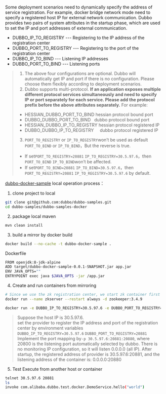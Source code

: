 Some deployment scenarios need to dynamically specify the address of service registration. For example, docker bridge network mode need to specify a registered host IP for external network communication. Dubbo provides two pairs of system attributes in the startup phase, which are used to set the IP and port addresses of external communication. 
* DUBBO_IP_TO_REGISTRY --- Registering to the IP address of the registration center  
* DUBBO_PORT_TO_REGISTRY --- Registering to the port of the registration center 
* DUBBO_IP_TO_BIND --- Listening IP addresses  
* DUBBO_PORT_TO_BIND --- Listening ports 

> 1. The above four configurations are optional. Dubbo will automatically get IP and port if there is no configuration. Please choose them flexibly according to deployment scenarios. 
> 2. Dubbo supports multi-protocol. **If an application exposes multiple different protocol services simultaneously and need to specify IP or port separately for each service. Please add the protocol prefix before the above attributes separately.** For example:
> * HESSIAN_DUBBO_PORT_TO_BIND    hessian protocol bound port
> * DUBBO_DUBBO_PORT_TO_BIND      dubbo protocol bound port
> * HESSIAN_DUBBO_IP_TO_REGISTRY  hessian protocol registered IP
> * DUBBO_DUBBO_IP_TO_REGISTRY      dubbo protocol registered IP
> 3. `PORT_TO_REGISTRY` or `IP_TO_REGISTRY`won’t be used as default `PORT_TO_BIND` or `IP_TO_BIND`，But the reverse is true.
> * If set`PORT_TO_REGISTRY=20881` `IP_TO_REGISTRY=30.5.97.6`，then `PORT_TO_BIND` `IP_TO_BIND`won’t be affected.
> * If set`PORT_TO_BIND=20881` `IP_TO_BIND=30.5.97.6`，then `PORT_TO_REGISTRY=20881` `IP_TO_REGISTRY=30.5.97.6` by default.
> 

[dubbo-docker-sample](https://github.com/dubbo/dubbo-samples) local operation process： 
 
1. clone project to local
```sh
git clone git@github.com:dubbo/dubbo-samples.git
cd dubbo-samples/dubbo-samples-docker
```
2. package local maven
```sh
mvn clean install  
```
3. build a mirror by docker build
```sh
docker build --no-cache -t dubbo-docker-sample . 
```
Dockerfile
```sh
FROM openjdk:8-jdk-alpine
ADD target/dubbo-docker-sample-0.0.1-SNAPSHOT.jar app.jar
ENV JAVA_OPTS=""
ENTRYPOINT exec java $JAVA_OPTS -jar /app.jar
```
4. Create and run containers from mirroring
```sh
# Since we use the zk registration center, we start zk container first
docker run --name zkserver --restart always -d zookeeper:3.4.9
```
```sh
docker run -e DUBBO_IP_TO_REGISTRY=30.5.97.6 -e DUBBO_PORT_TO_REGISTRY=20881 -p 30.5.97.6:20881:20880 --link zkserver:zkserver -it --rm dubbo-docker-sample
```

> Suppose the host IP is 30.5.97.6.    
> set the provider to register the IP address and port of the registration center by environment variables `DUBBO_IP_TO_REGISTRY=30.5.97.6` `DUBBO_PORT_TO_REGISTRY=20881`    
> Implement the port mapping by`-p 30.5.97.6:20881:20880`, where 20800 is the listening port automatically selected by dubbo. There is no monitoring IP configuration, so it will listen 0.0.0.0 (all IP).
> After startup, the registered address of provider is 30.5.97.6:20881, and the listening address of the container is: 0.0.0.0:20880 

5. Test
Execute from another host or container
```sh
telnet 30.5.97.6 20881
ls
invoke com.alibaba.dubbo.test.docker.DemoService.hello("world")
```


